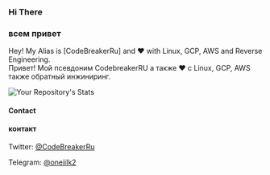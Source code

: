 ### Hi There 
### всем привет

Hey! My Alias is [CodeBreakerRu] and :heart: with Linux, GCP, AWS and Reverse Engineering. <br/>
Привет! Мой псевдоним CodebreakerRU а также :heart: с Linux, GCP, AWS также обратный инжиниринг.

![Your Repository's Stats](https://github-readme-stats.vercel.app/api?username=codebreakerru&show_icons=true&count_private=true)


#### Contact
#### контакт
Twitter: [@CodeBreakerRu](https://twitter.com/CodeBreakerRu)

Telegram: [@oneiilk2](https://t.me/codebreakerru)

